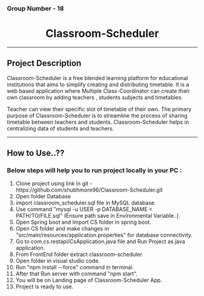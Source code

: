 <h3> Group Number - 18</h3>

<h1 align="center">  Classroom-Scheduler  </h1>
<!-- <h3 align="center"> WeCare </h3> -->
<hr>
<h2>Project Description</h2>
<p>Classroom-Scheduler is a free blended learning platform for educational institutions that aims to simplify creating and distributing timetable. It is a web based application where Multiple Class-Coordinator can create their own classroom by adding teachers , students subjects and timetables.
</p>
<p>
   Teacher can view their specific slot of timetable of their own. The primary purpose of  Classroom-Scheduler is to streamline the process of sharing timetable between teachers and students. Classroom-Scheduler helps in centralizing data of students and teachers.
</p>
<hr>
<h2>How to Use..??</h2>
<h3>Below steps will help you to run project locally in your PC :</h3>
<ol>
	<li>Clone project using link in git - https://github.com/shubhmore96/Classroom-Scheduler.git </li>
	<li>Open folder Database</li>
	<li>import classroom_scheduler.sql file in MySQL database.</li>
	<li>Use command "mysql -u USER -p DATABASE_NAME < PATH/TO/FILE.sql" (Ensure path save in Environmental Variable..).</li>
	<li>Open Spring boot and Import CS folder in spring boot.</li>
	<li>Open CS folder and make changes in "src/main/resources/application.properties" for database connectivity.</li>
	<li>Go to com.cs.restapi/CsApplication.java file and Run Project as java application.</li>
	<li>From FrontEnd folder extract classroom-scheduler.</li>
	<li>Open folder in visual studio code.</li>
	<li>Run "npm install --force" command in terminal.</li> 
	<li>After that Run server with command "npm start".</li>
	<li>You will be on Landing page of Classroom-Scheduler App.</li>
	<li>Project is ready to use.</li>
</ol>

